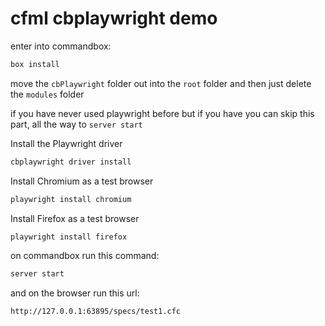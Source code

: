 # cfml cbplaywright demo

enter into commandbox:

```bash
box install
```

move the `cbPlaywright` folder out into the `root` folder and then just delete the `modules` folder

if you have never used playwright before but if you have you can skip this part, all the way to `server start`

Install the Playwright driver

```bash
cbplaywright driver install
```

Install Chromium as a test browser

```bash
playwright install chromium
```

Install Firefox as a test browser

```bash
playwright install firefox
```

on commandbox run this command:

```bash
server start
```

and on the browser run this url:

```bash
http://127.0.0.1:63895/specs/test1.cfc
```
